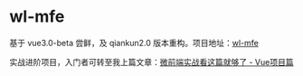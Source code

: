 # wl-mfe

基于 vue3.0-beta 尝鲜，及 qiankun2.0 版本重构。项目地址：[wl-mfe](https://github.com/wl-ui/wl-mfe)

实战进阶项目，入门者可转至我上篇文章：[微前端实战看这篇就够了 - Vue项目篇](https://juejin.im/post/5e1824296fb9a02fde20fec9)